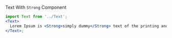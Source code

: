 Text With `Strong` Component

```jsx
import Text from '../Text';
<Text>
  Lorem Ipsum is <Strong>simply dummy</Strong> text of the printing and typesetting industry.
</Text>;
```

